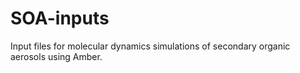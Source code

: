 # SOA-inputs
Input files for molecular dynamics simulations of secondary organic aerosols using Amber.
